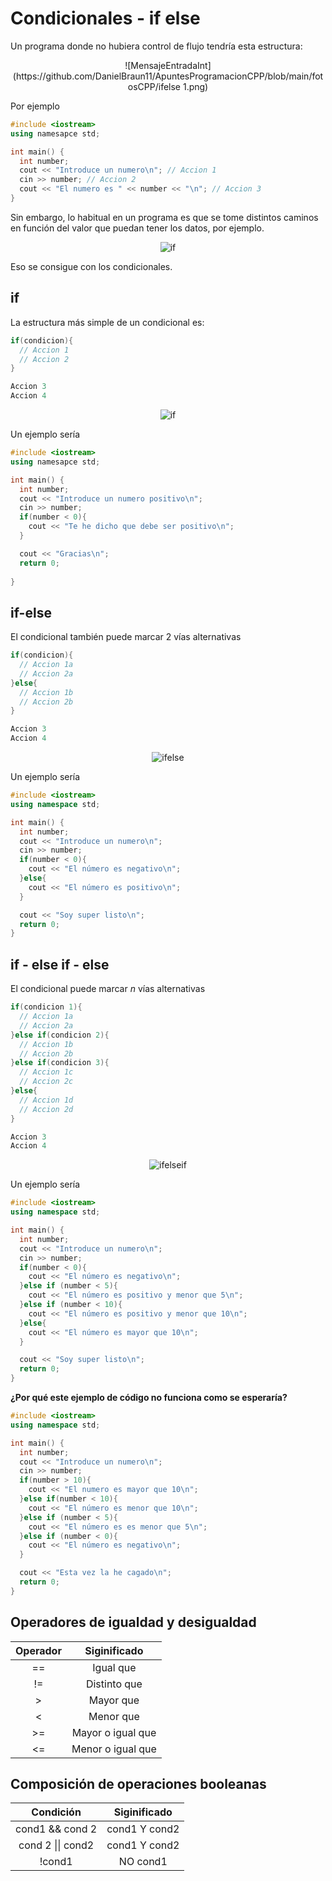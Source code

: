 # Condicionales - if else

Un programa donde no hubiera control de flujo tendría esta estructura:
<p align="center">
![MensajeEntradaInt](https://github.com/DanielBraun11/ApuntesProgramacionCPP/blob/main/fotosCPP/ifelse 1.png)

Por ejemplo

```cpp
#include <iostream>
using namesapce std;

int main() {
  int number;
  cout << "Introduce un numero\n"; // Accion 1
  cin >> number; // Accion 2
  cout << "El numero es " << number << "\n"; // Accion 3
}
``` 

Sin embargo, lo habitual en un programa es que se tome distintos caminos en función del valor que puedan tener los datos, por ejemplo.
<p align="center">
<img src="./images/if.png" alt="if"/>
</p>

Eso se consigue con los condicionales. 

## if

La estructura más simple de un condicional es:

```cpp
if(condicion){
  // Accion 1
  // Accion 2
}

Accion 3
Accion 4
```
<p align="center">
<img src="./images/ifsimple.png" alt="if"/>
</p>

Un ejemplo sería

```cpp
#include <iostream>
using namesapce std;

int main() {
  int number;
  cout << "Introduce un numero positivo\n";
  cin >> number;
  if(number < 0){
    cout << "Te he dicho que debe ser positivo\n";
  }

  cout << "Gracias\n";
  return 0;
  
}
```

## if-else

El condicional también puede marcar 2 vías alternativas

```cpp
if(condicion){
  // Accion 1a
  // Accion 2a
}else{
  // Accion 1b
  // Accion 2b
}

Accion 3
Accion 4
```

<p align="center">
<img src="./images/ifelse.png" alt="ifelse"/>
</p>

Un ejemplo sería

```cpp
#include <iostream>
using namespace std;

int main() {
  int number;
  cout << "Introduce un numero\n";
  cin >> number;
  if(number < 0){
    cout << "El número es negativo\n";
  }else{
    cout << "El número es positivo\n";
  }

  cout << "Soy super listo\n";
  return 0;
}
```

## if - else if - else

El condicional puede marcar _n_ vías alternativas

```cpp
if(condicion 1){
  // Accion 1a
  // Accion 2a
}else if(condicion 2){
  // Accion 1b
  // Accion 2b
}else if(condicion 3){
  // Accion 1c
  // Accion 2c
}else{
  // Accion 1d
  // Accion 2d
}

Accion 3
Accion 4
```

<p align="center">
<img src="./images/ifelseif.png" alt="ifelseif"/>
</p>

Un ejemplo sería

```cpp
#include <iostream>
using namespace std;

int main() {
  int number;
  cout << "Introduce un numero\n";
  cin >> number;
  if(number < 0){
    cout << "El número es negativo\n";
  }else if (number < 5){
    cout << "El número es positivo y menor que 5\n";
  }else if (number < 10){
    cout << "El número es positivo y menor que 10\n";
  }else{
    cout << "El número es mayor que 10\n";
  }

  cout << "Soy super listo\n";
  return 0;
}
```

**¿Por qué este ejemplo de código no funciona como se esperaría?**

```cpp
#include <iostream>
using namespace std;

int main() {
  int number;
  cout << "Introduce un numero\n";
  cin >> number;
  if(number > 10){
    cout << "El numero es mayor que 10\n";
  }else if(number < 10){
    cout << "El número es menor que 10\n";
  }else if (number < 5){
    cout << "El número es es menor que 5\n";
  }else if (number < 0){
    cout << "El número es negativo\n";
  }

  cout << "Esta vez la he cagado\n";
  return 0;
}
```

## Operadores de igualdad y desigualdad

|**Operador**|**Siginificado**   	|
|:--------:	|:-----------------:	|
|    ==    	|     Igual que     	|
|    !=    	|    Distinto que   	|
|     >    	|     Mayor que     	|
|     <    	|     Menor que     	|
|    >=    	| Mayor o igual que 	|
|    <=    	| Menor o igual que 	|

## Composición de operaciones booleanas

|   **Condición**   | **Siginificado** |
| :---------------: | :--------------: |
|  cond1 && cond 2  |  cond1 Y cond2   |
| cond 2 \|\| cond2 |  cond1 Y cond2   |
|      !cond1       |     NO cond1     |

